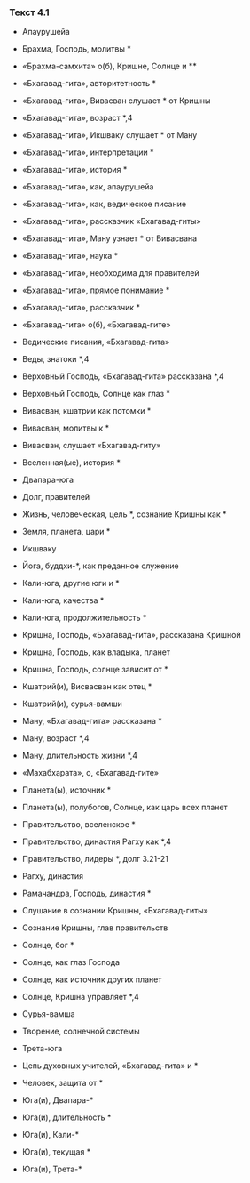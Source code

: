 ### Текст 4.1

- Апаурушейа

- Брахма, Господь, молитвы *

- «Брахма-самхита» о(б), Кришне, Солнце и **

- «Бхагавад-гита», авторитетность *

- «Бхагавад-гита», Вивасван слушает * от Кришны

- «Бхагавад-гита», возраст *,4

- «Бхагавад-гита», Икшваку слушает * от Ману

- «Бхагавад-гита», интерпретации *

- «Бхагавад-гита», история *

- «Бхагавад-гита», как, апаурушейа

- «Бхагавад-гита», как, ведическое писание

- «Бхагавад-гита», рассказчик «Бхагавад-гиты»

- «Бхагавад-гита», Ману узнает * от Вивасвана

- «Бхагавад-гита», наука *

- «Бхагавад-гита», необходима для правителей

- «Бхагавад-гита», прямое понимание *

- «Бхагавад-гита», рассказчик *

- «Бхагавад-гита» о(б), «Бхагавад-гите»

- Ведические писания, «Бхагавад-гита»

- Веды, знатоки *,4

- Верховный Господь, «Бхагавад-гита» рассказана *,4

- Верховный Господь, Солнце как глаз *

- Вивасван, кшатрии как потомки *

- Вивасван, молитвы к *

- Вивасван, слушает «Бхагавад-гиту»

- Вселенная(ые), история *

- Двапара-юга

- Долг, правителей

- Жизнь, человеческая, цель *, сознание Кришны как *

- Земля, планета, цари *

- Икшваку

- Йога, буддхи-*, как преданное служение

- Кали-юга, другие юги и *

- Кали-юга, качества *

- Кали-юга, продолжительность *

- Кришна, Господь, «Бхагавад-гита», рассказана Кришной

- Кришна, Господь, как владыка, планет

- Кришна, Господь, солнце зависит от *

- Кшатрий(и), Висвасван как отец *

- Кшатрий(и), сурья-вамши

- Ману, «Бхагавад-гита» рассказана *

- Ману, возраст *,4

- Ману, длительность жизни *,4

- «Махабхарата», о, «Бхагавад-гите»

- Планета(ы), источник *

- Планета(ы), полубогов, Солнце, как царь всех планет

- Правительство, вселенское *

- Правительство, династия Рагху как *,4

- Правительство, лидеры *, долг 3.21-21

- Рагху, династия

- Рамачандра, Господь, династия *

- Слушание в сознании Кришны, «Бхагавад-гиты»

- Сознание Кришны, глав правительств

- Солнце, бог *

- Солнце, как глаз Господа

- Солнце, как источник других планет

- Солнце, Кришна управляет *,4

- Сурья-вамша

- Творение, солнечной системы

- Трета-юга

- Цепь духовных учителей, «Бхагавад-гита» и *

- Человек, защита от *

- Юга(и), Двапара-*

- Юга(и), длительность *

- Юга(и), Кали-*

- Юга(и), текущая *

- Юга(и), Трета-*
	
